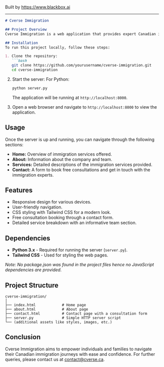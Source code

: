 
Built by https://www.blackbox.ai

---

```markdown
# Cverse Immigration

## Project Overview
Cverse Immigration is a web application that provides expert Canadian immigration services including assistance with permanent residency, work permits, and citizenship applications. The application is designed to offer a user-friendly experience, guiding individuals through their Canadian immigration journeys.

## Installation
To run this project locally, follow these steps:

1. Clone the repository:
   ```bash
   git clone https://github.com/yourusername/cverse-immigration.git
   cd cverse-immigration
   ```
2. Start the server:
   For Python:
   ```bash
   python server.py
   ```
   The application will be running at `http://localhost:8000`.

3. Open a web browser and navigate to `http://localhost:8000` to view the application.

## Usage
Once the server is up and running, you can navigate through the following sections:
- **Home:** Overview of immigration services offered.
- **About:** Information about the company and team.
- **Services:** Detailed descriptions of the immigration services provided.
- **Contact:** A form to book free consultations and get in touch with the immigration experts.

## Features
- Responsive design for various devices.
- User-friendly navigation.
- CSS styling with Tailwind CSS for a modern look.
- Free consultation booking through a contact form.
- Detailed service breakdown with an informative team section.

## Dependencies
- **Python 3.x** - Required for running the server (`server.py`).
- **Tailwind CSS** - Used for styling the web pages.

*Note: No package.json was found in the project files hence no JavaScript dependencies are provided.*

## Project Structure
```
cverse-immigration/
│
├── index.html            # Home page
├── about.html            # About page
├── contact.html          # Contact page with a consultation form
├── server.py             # Simple HTTP server script
└── (additional assets like styles, images, etc.)
```

## Conclusion
Cverse Immigration aims to empower individuals and families to navigate their Canadian immigration journeys with ease and confidence. For further queries, please contact us at [contact@cverse.ca](mailto:contact@cverse.ca).
```
